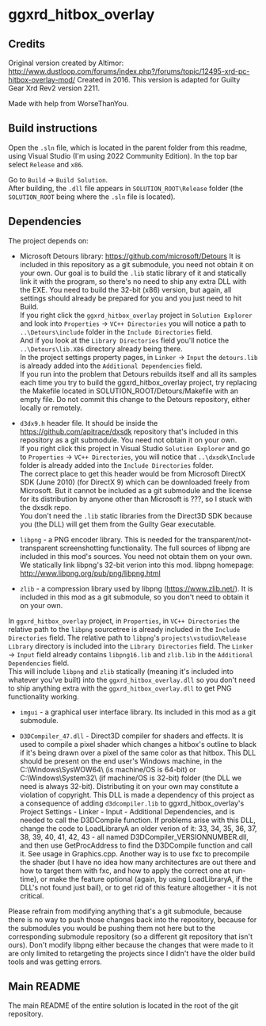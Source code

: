 # ggxrd_hitbox_overlay

## Credits

Original version created by Altimor: <http://www.dustloop.com/forums/index.php?/forums/topic/12495-xrd-pc-hitbox-overlay-mod/>
Created in 2016.
This version is adapted for Guilty Gear Xrd Rev2 version 2211.

Made with help from WorseThanYou.

## Build instructions

Open the `.sln` file, which is located in the parent folder from this readme, using Visual Studio (I'm using 2022 Community Edition). In the top bar select `Release` and `x86`.

Go to `Build` -> `Build Solution`.  
After building, the `.dll` file appears in `SOLUTION_ROOT\Release` folder (the `SOLUTION_ROOT` being where the `.sln` file is located).

## Dependencies

The project depends on:

- Microsoft Detours library: <https://github.com/microsoft/Detours> It is included in this repository as a git submodule, you need not obtain it on your own. Our goal is to build the `.lib` static library of it and statically link it with the program, so there's no need to ship any extra DLL with the EXE. You need to build the 32-bit (x86) version, but again, all settings should already be prepared for you and you just need to hit Build.  
  If you right click the `ggxrd_hitbox_overlay` project in `Solution Explorer` and look into `Properties` -> `VC++ Directories` you will notice a path to `..\Detours\include` folder in the `Include Directories` field.  
  And if you look at the `Library Directories` field you'll notice the `..\Detours\lib.X86` directory already being there.  
  In the project settings property pages, in `Linker` -> `Input` the `detours.lib` is already added into the `Additional Dependencies` field.  
  If you run into the problem that Detours rebuilds itself and all its samples each time you try to build the ggxrd_hitbox_overlay project, try replacing the Makefile located in SOLUTION_ROOT/Detours/Makefile with an empty file. Do not commit this change to the Detours repository, either locally or remotely.

- `d3dx9.h` header file. It should be inside the <https://github.com/apitrace/dxsdk> repository that's included in this repository as a git submodule. You need not obtain it on your own.  
  If you right click this project in Visual Studio `Solution Explorer` and go to `Properties` -> `VC++ Directories`, you will notice that `..\dxsdk\Include` folder is already added into the `Include Directories` folder.  
  The correct place to get this header would be from Microsoft DirectX SDK (June 2010) (for DirectX 9) which can be downloaded freely from Microsoft. But it cannot be included as a git submodule and the license for its distribution by anyone other than Microsoft is ???, so I stuck with the dxsdk repo.  
  You don't need the `.lib` static libraries from the Direct3D SDK because you (the DLL) will get them from the Guilty Gear executable.

- `libpng` - a PNG encoder library. This is needed for the transparent/not-transparent screenshotting functionality. The full sources of libpng are included in this mod's sources. You need not obtain them on your own. We statically link libpng's 32-bit verion into this mod. libpng homepage: <http://www.libpng.org/pub/png/libpng.html>  

- `zlib` - a compression library used by libpng (<https://www.zlib.net/>). It is included in this mod as a git submodule, so you don't need to obtain it on your own.

In `ggxrd_hitbox_overlay` project, in `Properties`, in `VC++ Directories` the relative path to the `libpng` sourcetree is already included in the `Include Directories` field. The relative path to `libpng`'s `projects\vstudio\Release Library` directory is included into the `Library Directories` field. The `Linker` -> `Input` field already contains `libpng16.lib` and `zlib.lib` in the `Additional Dependencies` field.  
This will include `libpng` and `zlib` statically (meaning it's included into whatever you've built) into the `ggxrd_hitbox_overlay.dll` so you don't need to ship anything extra with the `ggxrd_hitbox_overlay.dll` to get PNG functionality working.

- `imgui` - a graphical user interface library. Its included in this mod as a git submodule.

- `D3DCompiler_47.dll` - Direct3D compiler for shaders and effects. It is used to compile a pixel shader which changes a hitbox's outline to black if it's being drawn over a pixel of the same color as that hitbox. This DLL should be present on the end user's Windows machine, in the C:\\Windows\\SysWOW64\\ (is machine/OS is 64-bit) or C:\\Windows\\System32\\ (if machine/OS is 32-bit) folder (the DLL we need is always 32-bit). Distributing it on your own may constitute a violation of copyright. This DLL is made a dependency of this project as a consequence of adding `d3dcompiler.lib` to ggxrd_hitbox_overlay's Project Settings - Linker - Input - Additional Dependencies, and is needed to call the D3DCompile function. If problems arise with this DLL, change the code to LoadLibraryA an older verion of it: 33, 34, 35, 36, 37, 38, 39, 40, 41, 42, 43 - all named D3DCompiler_VERSIONNUMBER.dll, and then use GetProcAddress to find the D3DCompile function and call it. See usage in Graphics.cpp. Another way is to use fxc to precompile the shader (but I have no idea how many architectures are out there and how to target them with fxc, and how to apply the correct one at run-time), or make the feature optional (again, by using LoadLibraryA, if the DLL's not found just bail), or to get rid of this feature altogether - it is not critical.

Please refrain from modifying anything that's a git submodule, because there is no way to push those changes back into the repository, because for the submodules you would be pushing them not here but to the corresponding submodule repository (so a different git repository that isn't ours). Don't modify libpng either because the changes that were made to it are only limited to retargeting the projects since I didn't have the older build tools and was getting errors.

## Main README

The main README of the entire solution is located in the root of the git repository.

